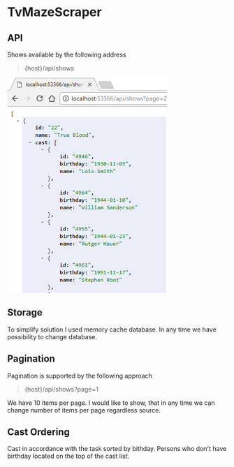 # TvMazeScraper

## API
Shows available by the following address

>{host}/api/shows

![alt text](https://github.com/fryette/tvmaze-scrapper/blob/master/screenshot.PNG)

## Storage
To simplify solution I used memory cache database. In any time we have possibility to change database.

## Pagination

Pagination is supported by the following approach
>{host}/api/shows?page=1

We have 10 items per page. I would like to show, that in any time we can change number of items per page regardless source.

## Cast Ordering
Cast in accordance with the task sorted by bithday. Persons who don't have birthday located on the top of the cast list.
